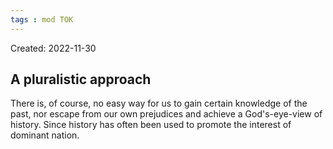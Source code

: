 ```yaml
---
tags : mod TOK
---
```

Created: 2022-11-30 

## A pluralistic approach 
There is, of course, no easy way for us to gain certain knowledge of the past, nor escape from our own prejudices and achieve a God's-eye-view of history. Since history has often been used to promote the interest of dominant nation.